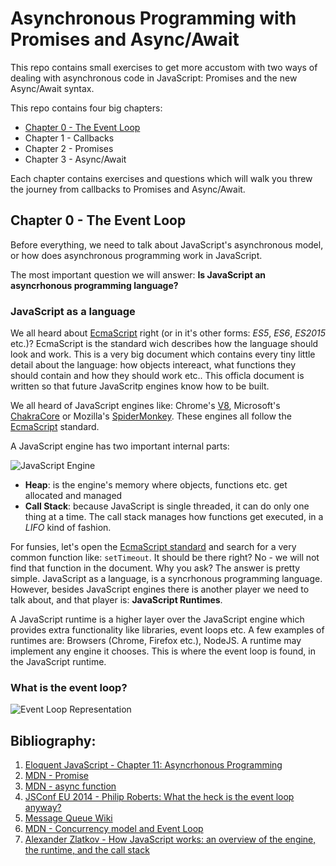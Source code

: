 # Asynchronous Programming with Promises and Async/Await

This repo contains small exercises to get more accustom with two ways of dealing with asynchronous code in JavaScript: Promises and the new Async/Await syntax.

This repo contains four big chapters:

- [Chapter 0 - The Event Loop](#chapter-0---the-event-loop)
- Chapter 1 - Callbacks 
- Chapter 2 - Promises
- Chapter 3 - Async/Await

Each chapter contains exercises and questions which will walk you threw the journey from callbacks to Promises and Async/Await.

## Chapter 0 - The Event Loop

Before everything, we need to talk about JavaScript's asynchronous model, or how does asynchronous programming work in JavaScript.

The most important question we will answer: **Is JavaScript an asyncrhonous programming language?**

### JavaScript as a language

We all heard about [EcmaScript](https://www.ecma-international.org/ecma-262/8.0/index.html) right (or in it's other forms: *ES5*, *ES6*, *ES2015* etc.)? EcmaScript is the standard wich describes how the language should look and work. This is a very big document which contains every tiny little detail about the language: how objects intereact, what functions they should contain and how they should work etc.. This officla document is written so that future JavaScritp engines know how to be built. 

We all heard of JavaScript engines like: Chrome's [V8](https://developers.google.com/v8), Microsoft's [ChakraCore](https://github.com/Microsoft/ChakraCore) or Mozilla's [SpiderMonkey](https://developer.mozilla.org/en-US/docs/Mozilla/Projects/SpiderMonkey). These engines all follow the [EcmaScript](https://www.ecma-international.org/ecma-262/8.0/index.html) standard.

A JavaScript engine has two important internal parts:

![JavaScript Engine](https://cdn-images-1.medium.com/max/2000/1*OnH_DlbNAPvB9KLxUCyMsA.png)

- **Heap**: is the engine's memory where objects, functions etc. get allocated and managed
- **Call Stack**: because JavaScript is single threaded, it can do only one thing at a time. The call stack manages how functions get executed, in a *LIFO* kind of fashion.

For funsies, let's open the [EcmaScript standard](https://www.ecma-international.org/ecma-262/8.0/index.html) and search for a very common function like: `setTimeout`. It should be there right? 
No - we will not find that function in the document. Why you ask? The answer is pretty simple. JavaScript as a language, is a syncrhonous programming language. However, besides JavaScript engines there is another player we need to talk about, and that player is: **JavaScript Runtimes**.

A JavaScript runtime is a higher layer over the JavaScript engine which provides extra functionality like libraries, event loops etc. A few examples of runtimes are: Browsers (Chrome, Firefox etc.), NodeJS. A runtime may implement any engine it chooses. This is where the event loop is found, in the JavaScript runtime.

### What is the event loop?

![Event Loop Representation](https://cdn-images-1.medium.com/max/2000/1*4lHHyfEhVB0LnQ3HlhSs8g.png)

## Bibliography:
1. [Eloquent JavaScript - Chapter 11: Asyncrhonous Programming](https://eloquentjavascript.net/11_async.html)
2. [MDN - Promise](https://developer.mozilla.org/en-US/docs/Web/JavaScript/Reference/Global_Objects/Promise)
3. [MDN - async function](https://developer.mozilla.org/en-US/docs/Web/JavaScript/Reference/Statements/async_function) 
4. [JSConf EU 2014 - Philip Roberts: What the heck is the event loop anyway?](https://www.youtube.com/watch?v=8aGhZQkoFbQ)
5. [Message Queue Wiki](https://en.wikipedia.org/wiki/Message_queue)
6. [MDN - Concurrency model and Event Loop](https://developer.mozilla.org/en-US/docs/Web/JavaScript/EventLoop)
7. [Alexander Zlatkov - How JavaScript works: an overview of the engine, the runtime, and the call stack](https://blog.sessionstack.com/how-does-javascript-actually-work-part-1-b0bacc073cf)

